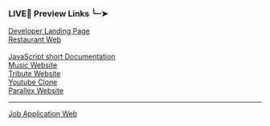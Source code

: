 <h3>LIVE🔴 Preview Links  ╰┈➤</h3>

<a href="https://lambent-pastelito-9275a9.netlify.app/">Developer Landing Page</a> <br />
<a href="https://profound-phoenix-887061.netlify.app/">Restaurant Web</a> <br /><br />
<a href="https://sage-faun-3b3236.netlify.app/">JavaScript short Documentation</a> <br />
<a href="https://melodious-pegasus-768785.netlify.app/">Music Website</a> <br />
<a href="https://graceful-zuccutto-1a152b.netlify.app/">Tribute Website</a> <br />
<a href="https://startling-malasada-332338.netlify.app/">Youtube Clone</a> <br />
<a href="https://thriving-pie-c68360.netlify.app/">Parallex Website</a> <hr />
<a href="https://comfy-croquembouche-b124f0.netlify.app/">Job Application Web</a>

